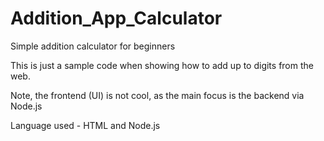 # Addition_App_Calculator
Simple addition calculator for beginners 


This is just a sample code when showing how to add up to digits from the web.

Note, the frontend (UI) is not cool, as the main focus is the backend via Node.js

Language used - HTML and Node.js
